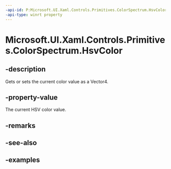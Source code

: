```yaml
---
-api-id: P:Microsoft.UI.Xaml.Controls.Primitives.ColorSpectrum.HsvColor
-api-type: winrt property
---
```

<!-- Property syntax.
public Vector4 HsvColor { get;  set; }
-->

# Microsoft.UI.Xaml.Controls.Primitives.ColorSpectrum.HsvColor


## -description

Gets or sets the current color value as a Vector4.


## -property-value

The current HSV color value.


## -remarks


## -see-also


## -examples


